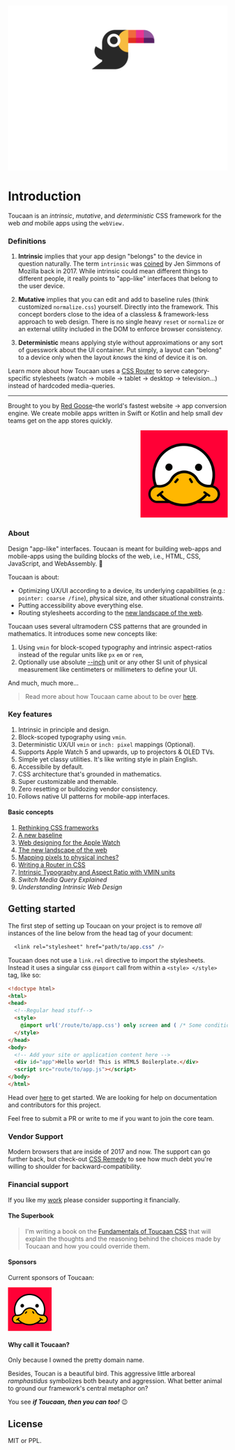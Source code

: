 <div align="center">
    <a href="https://toucaan.com" rel="follow">
        <img src="header.svg" width="800">
    </a>
</div>

# Introduction

Toucaan is an _intrinsic_, _mutative_, and _deterministic_ CSS framework for the web _and_ mobile apps using the `webView.`

### Definitions

1. **Intrinsic** implies that your app design "belongs" to the device in question naturally. The term `intrinsic` was [coined](https://www.zeldman.com/2018/05/02/transcript-intrinsic-web-design-with-jen-simmons-the-big-web-show/) by Jen Simmons of Mozilla back in 2017. While intrinsic could mean different things to different people, it really points to "app-like" interfaces that belong to the user device.

2. **Mutative** implies that you can edit and add to baseline rules (think customized `normalize.css`) yourself. Directly into the framework. This concept borders close to the idea of a classless & framework-less approach to web design. There is no single heavy `reset` or `normalize` or an external utility included in the DOM to enforce browser consistency.

3. **Deterministic** means applying style without approximations or any sort of guesswork about the UI container. Put simply, a layout can "belong" to a device only when the layout _knows_ the kind of device it is on.

Learn more about how Toucaan uses a [CSS Router](https://bubblin.io/blog/a-css-router) to serve category-specific stylesheets (watch → mobile → tablet → desktop → television…) instead of hardcoded media-queries.

---


Brought to you by [Red Goose](https://goose.red)–the world's fastest website → app conversion engine. We create mobile apps written in Swift or Kotlin and help small dev teams get on the app stores quickly.

<div align="right">
  <a href="https://goose.red" rel="follow">
    <img src="sponsors/red-goose.png" width="200"> 
  </a>
</div>



### About

Design "app-like" interfaces. Toucaan is meant for building web-apps and mobile-apps using the building blocks of the web, i.e., HTML, CSS, JavaScript, and WebAssembly. 🏅

Toucaan is about:

- Optimizing UX/UI according to a device, its underlying capabilities (e.g.: `pointer: coarse /fine`), physical size, and other situational constraints.
- Putting accessibility above everything else.
- Routing stylesheets according to the [new landscape of the web](https://bubblin.io/blog/the-new-landscape-of-the-web). 

Toucaan uses several ultramodern CSS patterns that are grounded in mathematics. It introduces some new concepts like:

1. Using `vmin` for block-scoped typography and intrinsic aspect-ratios instead of the regular units like `px` `em` or `rem`,
2. Optionally use absolute [--inch](https://github.com/bookiza/--inch) unit or any other SI unit of physical measurement like centimeters or millimeters to define your UI.

And much, much more…

> Read more about how Toucaan came about to be over [here](https://bubblin.io/blog/toucaan-introduction).

### Key features

1. Intrinsic in principle and design.
2. Block-scoped typography using `vmin`.
3. Deterministic UX/UI `vmin` or `inch: pixel` mappings (Optional).
4. Supports Apple Watch 5 and upwards, up to projectors & OLED TVs.
5. Simple yet classy utilities. It's like writing style in plain English.
6. Accessibile by default.
7. CSS architecture that's grounded in mathematics.
8. Super customizable and themable.
9. Zero resetting or bulldozing vendor consistency. 
10. Follows native UI patterns for mobile-app interfaces.

#### Basic concepts

1. [Rethinking CSS frameworks](https://bubblin.io/blog/toucaan-introduction)
2. [A new baseline](https://bubblin.io/blog/baseline-css)
3. [Web designing for the Apple Watch](https://bubblin.io/blog/web-design-recommendations-for-the-apple-watch)
4. [The new landscape of the web](https://bubblin.io/blog/the-new-landscape-of-the-web)
5. [Mapping pixels to physical inches?](https://bubblin.io/blog/inch)
6. [Writing a Router in CSS](https://bubblin.io/blog/a-css-router)
7. [Intrinsic Typography and Aspect Ratio with VMIN units](https://bubblin.io/blog/magical-powers-of-css-vmin-unit)
6. _Switch Media Query Explained_
7. _Understanding Intrinsic Web Design_

## Getting started

The first step of setting up Toucaan on your project is to remove _all_ instances of the line below from the head tag of your document:

```css
  <link rel="stylesheet" href="path/to/app.css" />
``` 

Toucaan does not use a `link.rel` directive to import the stylesheets. Instead it uses a singular css `@import` call from within a `<style> </style>` tag, like so:

```html
<!doctype html>
<html>
<head>
  <!--Regular head stuff-->
  <style> 
    @import url('/route/to/app.css') only screen and ( /* Some conditions here. */ );
  </style> 
</head>
<body>
  <!-- Add your site or application content here -->
  <div id="app">Hello world! This is HTML5 Boilerplate.</div>
  <script src="route/to/app.js"></script>
</body>
</html>
```

Head over [here](https://www.toucaan.com/docs/getting-started) to get started. We are looking for help on documentation and contributors for this project. 

Feel free to submit a PR or write to me if you want to join the core team.

### Vendor Support

Modern browsers that are inside of 2017 and now. The support can go further back, but check-out [CSS Remedy](https://github.com/jensimmons/cssremedy)
to see how much debt you're willing to shoulder for backward-compatibility.


### Financial support

If you like my [work](https://github.com/sponsors/marvindanig) please consider supporting it financially.

#### The Superbook

> I'm writing a book on the [Fundamentals of Toucaan CSS](https://bubblin.io/cover/the-toucaan-framework-by-marvin-danig) that will explain the thoughts and the reasoning behind the choices made by Toucaan and how you could override them.

#### Sponsors
Current sponsors of Toucaan: 

<div align="left">
  <a href="https://goose.red" rel="follow">
    <img src="sponsors/red-goose.png" width="100"> 
  </a>
</div>


#### Why call it Toucaan?

Only because I owned the pretty domain name. 

Besides, Toucan is a beautiful bird. This aggressive little arboreal _ramphastidus_ symbolizes both beauty and aggression. What better animal to ground our framework's central metaphor on? 

You see **_if Toucaan, then you can too!_** 😉

## License

MIT or PPL. 